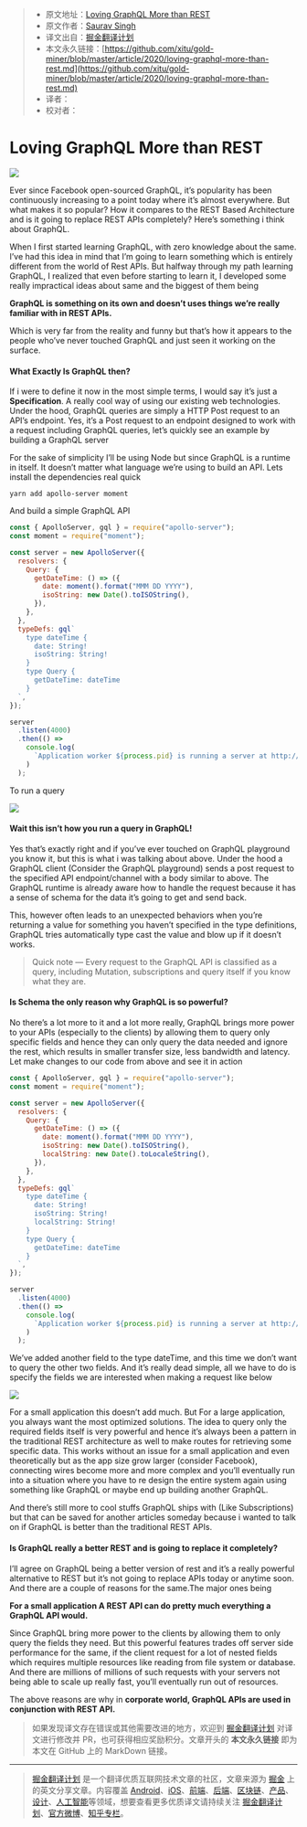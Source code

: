 > * 原文地址：[Loving GraphQL More than REST](https://medium.com/javascript-in-plain-english/loving-graphql-more-than-rest-4e213c568635)
> * 原文作者：[Saurav Singh](https://medium.com/@snipextt)
> * 译文出自：[掘金翻译计划](https://github.com/xitu/gold-miner)
> * 本文永久链接：[https://github.com/xitu/gold-miner/blob/master/article/2020/loving-graphql-more-than-rest.md](https://github.com/xitu/gold-miner/blob/master/article/2020/loving-graphql-more-than-rest.md)
> * 译者：
> * 校对者：

# Loving GraphQL More than REST

![](https://cdn-images-1.medium.com/max/2240/1*ZxDw0j3ANBxpatoCdNW8JQ.png)

Ever since Facebook open-sourced GraphQL, it’s popularity has been continuously increasing to a point today where it’s almost everywhere. But what makes it so popular? How it compares to the REST Based Architecture and is it going to replace REST APIs completely? Here’s something i think about GraphQL.

When I first started learning GraphQL, with zero knowledge about the same. I’ve had this idea in mind that I’m going to learn something which is entirely different from the world of Rest APIs. But halfway through my path learning GraphQL, I realized that even before starting to learn it, I developed some really impractical ideas about same and the biggest of them being

**GraphQL is something on its own and doesn’t uses things we’re really familiar with in REST APIs.**

Which is very far from the reality and funny but that’s how it appears to the people who’ve never touched GraphQL and just seen it working on the surface.

#### What Exactly Is GraphQL then?

If i were to define it now in the most simple terms, I would say it’s just a **Specification**. A really cool way of using our existing web technologies. Under the hood, GraphQL queries are simply a HTTP Post request to an API’s endpoint. Yes, it’s a Post request to an endpoint designed to work with a request including GraphQL queries, let’s quickly see an example by building a GraphQL server

For the sake of simplicity I’ll be using Node but since GraphQL is a runtime in itself. It doesn’t matter what language we’re using to build an API. Lets install the dependencies real quick

`yarn add apollo-server moment`

And build a simple GraphQL API

```JavaScript
const { ApolloServer, gql } = require("apollo-server");
const moment = require("moment");

const server = new ApolloServer({
  resolvers: {
    Query: {
      getDateTime: () => ({
        date: moment().format("MMM DD YYYY"),
        isoString: new Date().toISOString(),
      }),
    },
  },
  typeDefs: gql`
    type dateTime {
      date: String!
      isoString: String!
    }
    type Query {
      getDateTime: dateTime
    }
  `,
});

server
  .listen(4000)
  .then(() =>
    console.log(
      `Application worker ${process.pid} is running a server at http://localhost:4000`
    )
  );
```

To run a query

![](https://cdn-images-1.medium.com/max/2000/1*mTjqS4y5E1JZzhuxSjKwaQ.jpeg)

#### Wait this isn’t how you run a query in GraphQL!

Yes that’s exactly right and if you’ve ever touched on GraphQL playground you know it, but this is what i was talking about above. Under the hood a GraphQL client (Consider the GraphQL playground) sends a post request to the specified API endpoint/channel with a body similar to above. The GraphQL runtime is already aware how to handle the request because it has a sense of schema for the data it’s going to get and send back.

This, however often leads to an unexpected behaviors when you’re returning a value for something you haven’t specified in the type definitions, GraphQL tries automatically type cast the value and blow up if it doesn’t works.

> Quick note — Every request to the GraphQL API is classified as a query, including Mutation, subscriptions and query itself if you know what they are.

#### Is Schema the only reason why GraphQL is so powerful?

No there’s a lot more to it and a lot more really, GraphQL brings more power to your APIs (especially to the clients) by allowing them to query only specific fields and hence they can only query the data needed and ignore the rest, which results in smaller transfer size, less bandwidth and latency. Let make changes to our code from above and see it in action

```JavaScript
const { ApolloServer, gql } = require("apollo-server");
const moment = require("moment");

const server = new ApolloServer({
  resolvers: {
    Query: {
      getDateTime: () => ({
        date: moment().format("MMM DD YYYY"),
        isoString: new Date().toISOString(),
        localString: new Date().toLocaleString(),
      }),
    },
  },
  typeDefs: gql`
    type dateTime {
      date: String!
      isoString: String!
      localString: String!
    }
    type Query {
      getDateTime: dateTime
    }
  `,
});

server
  .listen(4000)
  .then(() =>
    console.log(
      `Application worker ${process.pid} is running a server at http://localhost:4000`
    )
  );

```

We’ve added another field to the type dateTime, and this time we don’t want to query the other two fields. And it’s really dead simple, all we have to do is specify the fields we are interested when making a request like below

![](https://cdn-images-1.medium.com/max/3158/1*5zaQAUnUIov7mPj2ygLk1w.jpeg)

For a small application this doesn’t add much. But For a large application, you always want the most optimized solutions. The idea to query only the required fields itself is very powerful and hence it’s always been a pattern in the traditional REST architecture as well to make routes for retrieving some specific data. This works without an issue for a small application and even theoretically but as the app size grow larger (consider Facebook), connecting wires become more and more complex and you’ll eventually run into a situation where you have to re design the entire system again using something like GraphQL or maybe end up building another GraphQL.

And there’s still more to cool stuffs GraphQL ships with (Like Subscriptions) but that can be saved for another articles someday because i wanted to talk on if GraphQL is better than the traditional REST APIs.

#### Is GraphQL really a better REST and is going to replace it completely?

I’ll agree on GraphQL being a better version of rest and it’s a really powerful alternative to REST but it’s not going to replace APIs today or anytime soon. And there are a couple of reasons for the same.The major ones being

**For a small application A REST API can do pretty much everything a GraphQL API would.**

Since GraphQL bring more power to the clients by allowing them to only query the fields they need. But this powerful features trades off server side performance for the same, if the client request for a lot of nested fields which requires multiple resources like reading from file system or database. And there are millions of millions of such requests with your servers not being able to scale up really fast, you’ll eventually run out of resources.

The above reasons are why in **corporate world, GraphQL APIs are used in conjunction with REST API.**

> 如果发现译文存在错误或其他需要改进的地方，欢迎到 [掘金翻译计划](https://github.com/xitu/gold-miner) 对译文进行修改并 PR，也可获得相应奖励积分。文章开头的 **本文永久链接** 即为本文在 GitHub 上的 MarkDown 链接。

---

> [掘金翻译计划](https://github.com/xitu/gold-miner) 是一个翻译优质互联网技术文章的社区，文章来源为 [掘金](https://juejin.im) 上的英文分享文章。内容覆盖 [Android](https://github.com/xitu/gold-miner#android)、[iOS](https://github.com/xitu/gold-miner#ios)、[前端](https://github.com/xitu/gold-miner#前端)、[后端](https://github.com/xitu/gold-miner#后端)、[区块链](https://github.com/xitu/gold-miner#区块链)、[产品](https://github.com/xitu/gold-miner#产品)、[设计](https://github.com/xitu/gold-miner#设计)、[人工智能](https://github.com/xitu/gold-miner#人工智能)等领域，想要查看更多优质译文请持续关注 [掘金翻译计划](https://github.com/xitu/gold-miner)、[官方微博](http://weibo.com/juejinfanyi)、[知乎专栏](https://zhuanlan.zhihu.com/juejinfanyi)。

